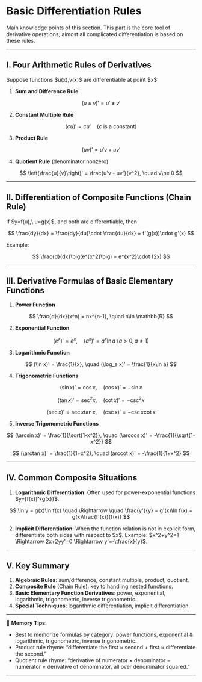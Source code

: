

# Basic Differentiation Rules

Main knowledge points of this section. This part is the core tool of derivative operations; almost all complicated differentiation is based on these rules.

---

## I. Four Arithmetic Rules of Derivatives

Suppose functions \$u(x),v(x)\$ are differentiable at point \$x\$:

1. **Sum and Difference Rule**

$$
(u\pm v)' = u' \pm v'
$$

2. **Constant Multiple Rule**

$$
(cu)' = cu' \quad (c \text{ is a constant})
$$

3. **Product Rule**

$$
(uv)' = u'v + uv'
$$

4. **Quotient Rule** (denominator nonzero)

$$
\left(\frac{u}{v}\right)' = \frac{u'v - uv'}{v^2}, \quad v\ne 0
$$

---

## II. Differentiation of Composite Functions (Chain Rule)

If \$y=f(u),\ u=g(x)\$, and both are differentiable, then

$$
\frac{dy}{dx} = \frac{dy}{du}\cdot \frac{du}{dx} = f'(g(x))\cdot g'(x)
$$

Example:

$$
\frac{d}{dx}\big(e^{x^2}\big) = e^{x^2}\cdot (2x)
$$

---

## III. Derivative Formulas of Basic Elementary Functions

1. **Power Function**

$$
\frac{d}{dx}(x^n) = nx^{n-1}, \quad n\in \mathbb{R}
$$

2. **Exponential Function**

$$
(e^x)' = e^x, \quad (a^x)' = a^x \ln a \ (a>0, a\ne 1)
$$

3. **Logarithmic Function**

$$
(\ln x)' = \frac{1}{x}, \quad (\log_a x)' = \frac{1}{x\ln a}
$$

4. **Trigonometric Functions**

$$
(\sin x)' = \cos x, \quad (\cos x)' = -\sin x
$$

$$
(\tan x)' = \sec^2 x, \quad (\cot x)' = -\csc^2 x
$$

$$
(\sec x)' = \sec x \tan x, \quad (\csc x)' = -\csc x \cot x
$$

5. **Inverse Trigonometric Functions**

$$
(\arcsin x)' = \frac{1}{\sqrt{1-x^2}}, \quad (\arccos x)' = -\frac{1}{\sqrt{1-x^2}}
$$

$$
(\arctan x)' = \frac{1}{1+x^2}, \quad (arccot x)' = -\frac{1}{1+x^2}
$$

---

## IV. Common Composite Situations

1. **Logarithmic Differentiation**: Often used for power-exponential functions \$y=\[f(x)]^{g(x)}\$.

$$
\ln y = g(x)\ln f(x) \quad \Rightarrow \quad \frac{y'}{y} = g'(x)\ln f(x) + g(x)\frac{f'(x)}{f(x)}
$$

2. **Implicit Differentiation**: When the function relation is not in explicit form, differentiate both sides with respect to \$x\$.
   Example: \$x^2+y^2=1 \Rightarrow 2x+2yy'=0 \Rightarrow y'=-\tfrac{x}{y}\$.

---

## V. Key Summary

1. **Algebraic Rules**: sum/difference, constant multiple, product, quotient.
2. **Composite Rule** (Chain Rule): key to handling nested functions.
3. **Basic Elementary Function Derivatives**: power, exponential, logarithmic, trigonometric, inverse trigonometric.
4. **Special Techniques**: logarithmic differentiation, implicit differentiation.

---

📌 **Memory Tips**:

* Best to memorize formulas by category: power functions, exponential & logarithmic, trigonometric, inverse trigonometric.
* Product rule rhyme: “differentiate the first × second + first × differentiate the second.”
* Quotient rule rhyme: “derivative of numerator × denominator − numerator × derivative of denominator, all over denominator squared.”

---

